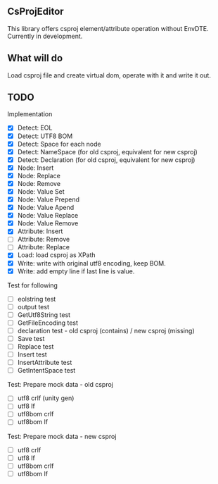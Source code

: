 ## CsProjEditor

This library offers csproj element/attribute operation without EnvDTE.
Currently in development.

## What will do

Load csproj file and create virtual dom, operate with it and write it out.

## TODO

Implementation

* [x] Detect: EOL
* [x] Detect: UTF8 BOM
* [x] Detect: Space for each node
* [x] Detect: NameSpace (for old csproj, equivalent for new csproj)
* [x] Detect: Declaration (for old csproj, equivalent for new csproj)
* [x] Node: Insert
* [x] Node: Replace
* [x] Node: Remove
* [x] Node: Value Set
* [x] Node: Value Prepend
* [x] Node: Value Apend
* [x] Node: Value Replace
* [x] Node: Value Remove
* [x] Attribute: Insert
* [ ] Attribute: Remove
* [ ] Attribute: Replace
* [x] Load: load csproj as XPath
* [x] Write: write with original utf8 encoding, keep BOM.
* [x] Write: add empty line if last line is value.

Test for following

* [ ] eolstring test
* [ ] output test
* [ ] GetUtf8String test
* [ ] GetFileEncoding test
* [ ] declaration test - old csproj (contains) / new csproj (missing)
* [ ] Save test
* [ ] Replace test
* [ ] Insert test
* [ ] InsertAttribute test
* [ ] GetIntentSpace test

Test: Prepare mock data - old csproj

* [ ] utf8 crlf (unity gen)
* [ ] utf8 lf
* [ ] utf8bom crlf
* [ ] utf8bom lf

Test: Prepare mock data - new csproj

* [ ] utf8 crlf
* [ ] utf8 lf
* [ ] utf8bom crlf
* [ ] utf8bom lf
